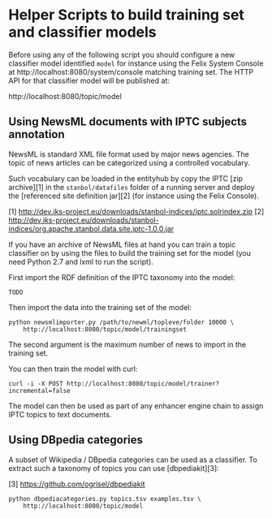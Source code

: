 # Helper Scripts to build training set and classifier models

Before using any of the following script you should configure a new
classifier model identified `model` for instance using the Felix System
Console at http://localhost:8080/system/console matching training set.
The HTTP API for that classifier model will be published at:

  http://localhost:8080/topic/model


## Using NewsML documents with IPTC subjects annotation

NewsML is standard XML file format used by major news agencies. The
topic of news articles can be categorized using a controlled vocabulary.

Such vocabulary can be loaded in the entityhub by copy the IPTC [zip
archive][1] in the `stanbol/datafiles` folder of a running server and
deploy the [referenced site definition jar][2] (for instance using the
Felix Console).

[1] http://dev.iks-project.eu/downloads/stanbol-indices/iptc.solrindex.zip
[2] http://dev.iks-project.eu/downloads/stanbol-indices/org.apache.stanbol.data.site.iptc-1.0.0.jar

If you have an archive of NewsML files at hand you can train a topic
classifier on by using the files to build the training set for the model
(you need Python 2.7 and lxml to run the script).

First import the RDF definition of the IPTC taxonomy into the model:

    TODO

Then import the data into the training set of the model:

    python newsmlimporter.py /path/to/newml/topleve/folder 10000 \
        http://localhost:8080/topic/model/trainingset

The second argument is the maximum number of news to import in the
training set.

You can then train the model with curl:

    curl -i -X POST http://localhost:8080/topic/model/trainer?incremental=false

The model can then be used as part of any enhancer engine chain to assign
IPTC topics to text documents.


## Using DBpedia categories

A subset of Wikipedia / DBpedia categories can be used as a classifier. To
extract such a taxonomy of topics you can use [dbpediakit][3]:

[3] https://github.com/ogrisel/dbpediakit

    python dbpediacategories.py topics.tsv examples.tsv \
        http://localhost:8080/topic/model
